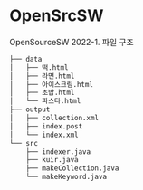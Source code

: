 # OpenSrcSW
OpenSourceSW 2022-1.
파일 구조
```bash
├── data
│   ├── 떡.html
│   ├── 라면.html
│   ├── 아이스크림.html
│   ├── 초밥.html
│   └── 파스타.html
├── output
│   ├── collection.xml
│   ├── index.post
│   └── index.xml
└── src
    ├── indexer.java
    ├── kuir.java
    ├── makeCollection.java
    └── makeKeyword.java
```
